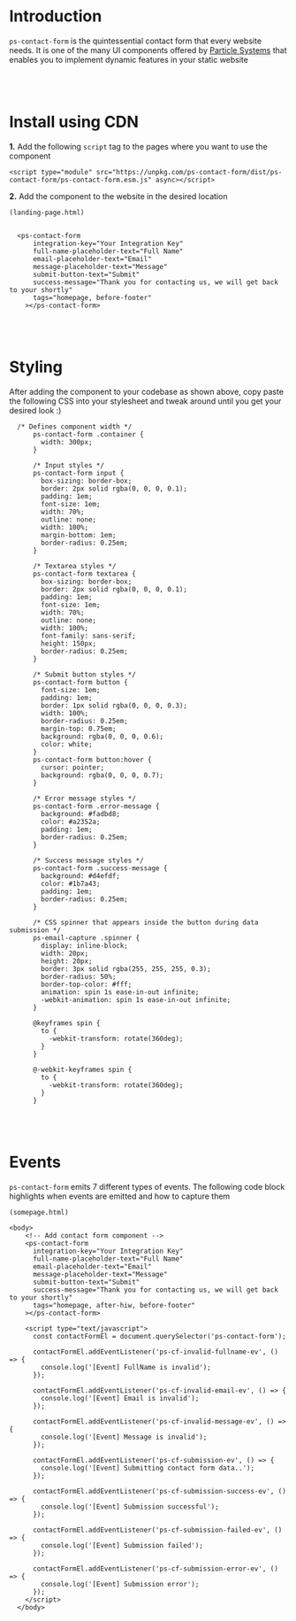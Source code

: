 # Introduction

`ps-contact-form` is the quintessential contact form that every website needs. It is one of the many UI components offered by [Particle Systems](https://particle.systems) that enables you to implement dynamic features in your static website

<br/>
<br/>

# Install using CDN

**1.** Add the following `script` tag to the pages where you want to use the component

```
<script type="module" src="https://unpkg.com/ps-contact-form/dist/ps-contact-form/ps-contact-form.esm.js" async></script>
```

**2.** Add the component to the website in the desired location

```
(landing-page.html)


  <ps-contact-form
      integration-key="Your Integration Key"
      full-name-placeholder-text="Full Name"
      email-placeholder-text="Email"
      message-placeholder-text="Message"
      submit-button-text="Submit"
      success-message="Thank you for contacting us, we will get back to your shortly"
      tags="homepage, before-footer"
    ></ps-contact-form>
```

<br/>
<br/>

# Styling

After adding the component to your codebase as shown above, copy paste the following CSS into your stylesheet and tweak around until you get your desired look :)

```
  /* Defines component width */
      ps-contact-form .container {
        width: 300px;
      }

      /* Input styles */
      ps-contact-form input {
        box-sizing: border-box;
        border: 2px solid rgba(0, 0, 0, 0.1);
        padding: 1em;
        font-size: 1em;
        width: 70%;
        outline: none;
        width: 100%;
        margin-bottom: 1em;
        border-radius: 0.25em;
      }

      /* Textarea styles */
      ps-contact-form textarea {
        box-sizing: border-box;
        border: 2px solid rgba(0, 0, 0, 0.1);
        padding: 1em;
        font-size: 1em;
        width: 70%;
        outline: none;
        width: 100%;
        font-family: sans-serif;
        height: 150px;
        border-radius: 0.25em;
      }

      /* Submit button styles */
      ps-contact-form button {
        font-size: 1em;
        padding: 1em;
        border: 1px solid rgba(0, 0, 0, 0.3);
        width: 100%;
        border-radius: 0.25em;
        margin-top: 0.75em;
        background: rgba(0, 0, 0, 0.6);
        color: white;
      }
      ps-contact-form button:hover {
        cursor: pointer;
        background: rgba(0, 0, 0, 0.7);
      }

      /* Error message styles */
      ps-contact-form .error-message {
        background: #fadbd8;
        color: #a2352a;
        padding: 1em;
        border-radius: 0.25em;
      }

      /* Success message styles */
      ps-contact-form .success-message {
        background: #d4efdf;
        color: #1b7a43;
        padding: 1em;
        border-radius: 0.25em;
      }

      /* CSS spinner that appears inside the button during data submission */
      ps-email-capture .spinner {
        display: inline-block;
        width: 20px;
        height: 20px;
        border: 3px solid rgba(255, 255, 255, 0.3);
        border-radius: 50%;
        border-top-color: #fff;
        animation: spin 1s ease-in-out infinite;
        -webkit-animation: spin 1s ease-in-out infinite;
      }

      @keyframes spin {
        to {
          -webkit-transform: rotate(360deg);
        }
      }

      @-webkit-keyframes spin {
        to {
          -webkit-transform: rotate(360deg);
        }
      }
```

<br/>
<br/>

# Events

`ps-contact-form` emits 7 different types of events. The following code block highlights when events are emitted and how to capture them

```
(somepage.html)

<body>
    <!-- Add contact form component -->
    <ps-contact-form
      integration-key="Your Integration Key"
      full-name-placeholder-text="Full Name"
      email-placeholder-text="Email"
      message-placeholder-text="Message"
      submit-button-text="Submit"
      success-message="Thank you for contacting us, we will get back to your shortly"
      tags="homepage, after-hiw, before-footer"
    ></ps-contact-form>

    <script type="text/javascript">
      const contactFormEl = document.querySelector('ps-contact-form');

      contactFormEl.addEventListener('ps-cf-invalid-fullname-ev', () => {
        console.log('[Event] FullName is invalid');
      });

      contactFormEl.addEventListener('ps-cf-invalid-email-ev', () => {
        console.log('[Event] Email is invalid');
      });

      contactFormEl.addEventListener('ps-cf-invalid-message-ev', () => {
        console.log('[Event] Message is invalid');
      });

      contactFormEl.addEventListener('ps-cf-submission-ev', () => {
        console.log('[Event] Submitting contact form data..');
      });

      contactFormEl.addEventListener('ps-cf-submission-success-ev', () => {
        console.log('[Event] Submission successful');
      });

      contactFormEl.addEventListener('ps-cf-submission-failed-ev', () => {
        console.log('[Event] Submission failed');
      });

      contactFormEl.addEventListener('ps-cf-submission-error-ev', () => {
        console.log('[Event] Submission error');
      });
    </script>
  </body>
```
